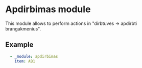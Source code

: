 # Apdirbimas module

This module allows to perform actions in "dirbtuves -> apdirbti brangakmenius".

## Example

```yaml
  - _module: apdirbimas
    item: AB1
```
